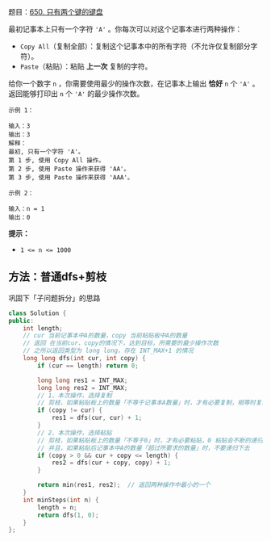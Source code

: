 题目：[650. 只有两个键的键盘](https://leetcode-cn.com/problems/2-keys-keyboard/)

最初记事本上只有一个字符 `'A'` 。你每次可以对这个记事本进行两种操作：

- `Copy All`（复制全部）：复制这个记事本中的所有字符（不允许仅复制部分字符）。
- `Paste`（粘贴）：粘贴 **上一次** 复制的字符。

给你一个数字 `n` ，你需要使用最少的操作次数，在记事本上输出 **恰好** `n` 个 `'A'` 。返回能够打印出 `n` 个 `'A'` 的最少操作次数。

```
示例 1：

输入：3
输出：3
解释：
最初, 只有一个字符 'A'。
第 1 步, 使用 Copy All 操作。
第 2 步, 使用 Paste 操作来获得 'AA'。
第 3 步, 使用 Paste 操作来获得 'AAA'。

示例 2：

输入：n = 1
输出：0
```



**提示：**

- `1 <= n <= 1000`

## 方法：普通dfs+剪枝

巩固下「子问题拆分」的思路

```c++
class Solution {
public:
    int length;
    // cur 当前记事本中A的数量，copy 当前粘贴板中A的数量
    // 返回 在当前cur、copy的情况下，达到目标，所需要的最少操作次数
    // 之所以返回类型为 long long，存在 INT_MAX+1 的情况
    long long dfs(int cur, int copy) {
        if (cur == length) return 0;

        long long res1 = INT_MAX;
        long long res2 = INT_MAX;
        // 1、本次操作，选择复制
        // 剪枝，如果粘贴板上的数量「不等于记事本A数量」时，才有必要复制，相等时复制会不断的递归下去
        if (copy != cur) {
            res1 = dfs(cur, cur) + 1;
        }
        // 2、本次操作，选择粘贴
        // 剪枝，如果粘贴板上的数量「不等于0」时，才有必要粘贴，0 粘贴会不断的递归下去
        // 并且，如果粘贴后记事本中A的数量「超过所要求的数量」时，不要递归下去
        if (copy > 0 && cur + copy <= length) {
            res2 = dfs(cur + copy, copy) + 1;
        }

        return min(res1, res2);  // 返回两种操作中最小的一个
    }
    int minSteps(int n) {
        length = n;
        return dfs(1, 0);
    }
};
```

